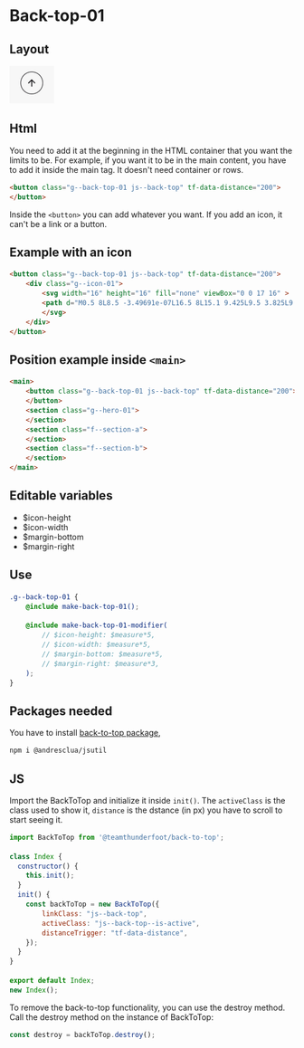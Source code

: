 # Back-top-01

## Layout

![alt text][back-top-01]

[back-top-01]: /src/img/global-components/back-top/back-top-01.png

## Html

You need to add it at the beginning in the HTML container that you want the limits to be. For example, if you want it to be in the main content, you have to add it inside the main tag. It doesn't need container or rows.

```html
<button class="g--back-top-01 js--back-top" tf-data-distance="200">
</button>
```

Inside the `<button>` you can add whatever you want. If you add an icon, it can't be a link or a button.

## Example with an icon

```html
<button class="g--back-top-01 js--back-top" tf-data-distance="200">
    <div class="g--icon-01">
        <svg width="16" height="16" fill="none" viewBox="0 0 17 16" >
        <path d="M0.5 8L8.5 -3.49691e-07L16.5 8L15.1 9.425L9.5 3.825L9.5 16L7.5 16L7.5 3.825L1.9 9.425L0.5 8Z" fill="#1A191D"/>
        </svg>
    </div>
</button>
```

## Position example inside `<main>`

```html
<main>
    <button class="g--back-top-01 js--back-top" tf-data-distance="200">
    </button>
    <section class="g--hero-01">
    </section>
    <section class="f--section-a">
    </section>
    <section class="f--section-b">
    </section>
</main>
```

## Editable variables

- $icon-height
- $icon-width
- $margin-bottom
- $margin-right

## Use

```scss
.g--back-top-01 {
    @include make-back-top-01();

    @include make-back-top-01-modifier(
        // $icon-height: $measure*5,
        // $icon-width: $measure*5,
        // $margin-bottom: $measure*5,
        // $margin-right: $measure*3,
    );
}
```

## Packages needed

You have to install [back-to-top package](https://www.npmjs.com/package/@teamthunderfoot/back-to-top),

```sh
npm i @andresclua/jsutil
```

## JS

Import the BackToTop and initialize it inside `init()`. The `activeClass` is the class used to show it, `distance` is the dstance (in px) you have to scroll to start seeing it.

```js
import BackToTop from '@teamthunderfoot/back-to-top';

class Index {
  constructor() {
    this.init();
  }
  init() {
    const backToTop = new BackToTop({
        linkClass: "js--back-top",
        activeClass: "js--back-top--is-active",
        distanceTrigger: "tf-data-distance",
    });
  }
}

export default Index;
new Index();
```

To remove the back-to-top functionality, you can use the destroy method. Call the destroy method on the instance of BackToTop:

```js
const destroy = backToTop.destroy();
```
